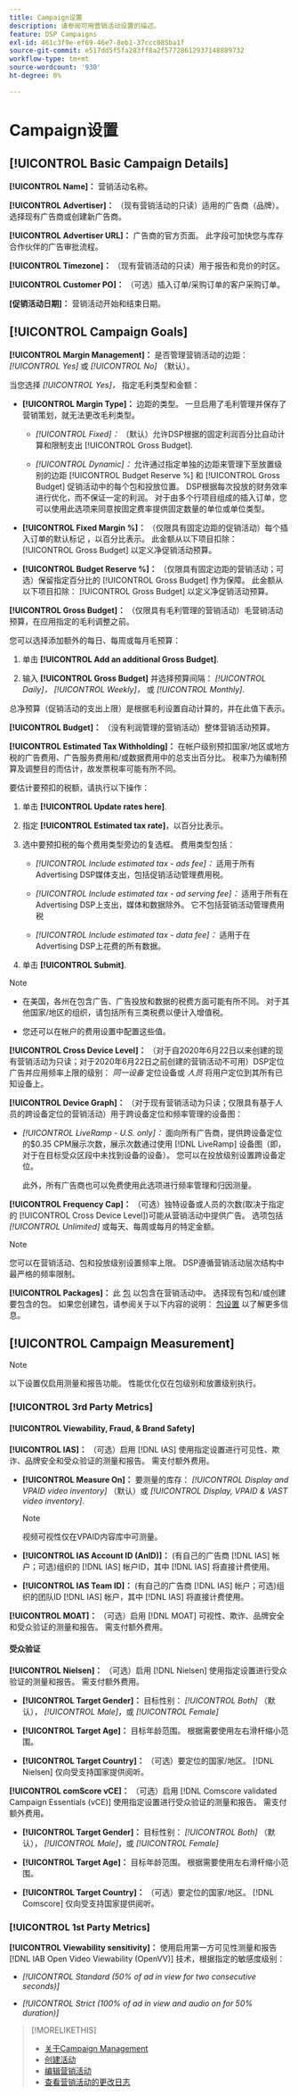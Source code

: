```yaml
---
title: Campaign设置
description: 请参阅可用营销活动设置的描述。
feature: DSP Campaigns
exl-id: 461c3f9e-ef69-46e7-8eb1-37ccc085ba1f
source-git-commit: e517dd5f5fa283ff8a2f57728612937148889732
workflow-type: tm+mt
source-wordcount: '930'
ht-degree: 0%

---
```


# Campaign设置

## [!UICONTROL Basic Campaign Details]

**[!UICONTROL Name]：** 营销活动名称。

**[!UICONTROL Advertiser]：** （现有营销活动的只读）适用的广告商（品牌）。 选择现有广告商或创建新广告商。

**[!UICONTROL Advertiser URL]：** 广告商的官方页面。 此字段可加快您与库存合作伙伴的广告审批流程。

**[!UICONTROL Timezone]：** （现有营销活动的只读）用于报告和竞价的时区。

**[!UICONTROL Customer PO]：** （可选）插入订单/采购订单的客户采购订单。

**[促销活动日期]：** 营销活动开始和结束日期。

## [!UICONTROL Campaign Goals]

**[!UICONTROL Margin Management]：** 是否管理营销活动的边距： *[!UICONTROL Yes]* 或 *[!UICONTROL No]* （默认）。

当您选择 *[!UICONTROL Yes]，* 指定毛利类型和金额：

* **[!UICONTROL Margin Type]：** 边距的类型。 一旦启用了毛利管理并保存了营销策划，就无法更改毛利类型。

   * *[!UICONTROL Fixed]：* （默认）允许DSP根据的固定利润百分比自动计算和限制支出 [!UICONTROL Gross Budget].

   * *[!UICONTROL Dynamic]：* 允许通过指定单独的边距来管理下至放置级别的边距 [!UICONTROL Budget Reserve %] 和 [!UICONTROL Gross Budget] 促销活动中的每个包和投放位置。 DSP根据每次投放的财务效率进行优化，而不保证一定的利润。 对于由多个行项目组成的插入订单，您可以使用此选项来同意按固定费率提供固定数量的单位或单位类型。

* **[!UICONTROL Fixed Margin %]：** （仅限具有固定边距的促销活动）每个插入订单的默认标记 <!-- impression? -->，以百分比表示。 此金额从以下项目扣除： [!UICONTROL Gross Budget] 以定义净促销活动预算。

* **[!UICONTROL Budget Reserve %]：** （仅限具有固定边距的营销活动；可选）保留指定百分比的 [!UICONTROL Gross Budget] 作为保障。 此金额从以下项目扣除： [!UICONTROL Gross Budget] 以定义净促销活动预算。

**[!UICONTROL Gross Budget]：** （仅限具有毛利管理的营销活动）毛营销活动预算，在应用指定的毛利调整之前。

您可以选择添加额外的每日、每周或每月毛预算：

1. 单击 **[!UICONTROL Add an additional Gross Budget]**.

1. 输入 **[!UICONTROL Gross Budget]** 并选择预算间隔： *[!UICONTROL Daily]，* *[!UICONTROL Weekly]，* 或 *[!UICONTROL Monthly]*.

总净预算（促销活动的支出上限）是根据毛利设置自动计算的，并在此值下表示。

**[!UICONTROL Budget]：** （没有利润管理的营销活动）整体营销活动预算。

**[!UICONTROL Estimated Tax Withholding]：** 在帐户级别预扣国家/地区或地方税的广告费用、广告服务费用和/或数据费用中的总支出百分比。 税率乃为编制预算及调整目的而估计，故发票税率可能有所不同。

要估计要预扣的税额，请执行以下操作：

1. 单击 **[!UICONTROL Update rates here]**.

1. 指定 **[!UICONTROL Estimated tax rate]**，以百分比表示。

1. 选中要预扣税的每个费用类型旁边的复选框。 费用类型包括：

   * *[!UICONTROL Include estimated tax - ads fee]：* 适用于所有Advertising DSP媒体支出，包括促销活动管理费用税。

   * *[!UICONTROL Include estimated tax - ad serving fee]：* 适用于所有在Advertising DSP上支出，媒体和数据除外。 它不包括营销活动管理费用税

   * *[!UICONTROL Include estimated tax - data fee]：* 适用于在Advertising DSP上花费的所有数据。

1. 单击 **[!UICONTROL Submit]**.

>[!NOTE]
>
>* 在美国，各州在包含广告、广告投放和数据的税费方面可能有所不同。 对于其他国家/地区的组织，请包括所有三类税费以便计入增值税。
>
>* 您还可以在帐户的费用设置中配置这些值。<!--[fee settings](/help/dsp/admin/tax-withholdings.md). -->

**[!UICONTROL Cross Device Level]：** （对于自2020年6月22日以来创建的现有营销活动为只读；对于2020年6月22日之前创建的营销活动不可用）DSP定位广告并应用频率上限的级别： *同一设备* 定位设备或 *人员* 将用户定位到其所有已知设备上。

**[!UICONTROL Device Graph]：** （对于现有营销活动为只读；仅限具有基于人员的跨设备定位的营销活动）用于跨设备定位和频率管理的设备图：

* *[!UICONTROL LiveRamp - U.S. only]：* 面向所有广告商，提供跨设备定位的$0.35 CPM展示次数，展示次数通过使用 [!DNL LiveRamp] 设备图（即，对于在目标受众区段中未找到设备的设备）。 您可以在投放级别设置跨设备定位。

  此外，所有广告商也可以免费使用此选项进行频率管理和归因测量。

**[!UICONTROL Frequency Cap]：** （可选）独特设备或人员的次数(取决于指定的 [!UICONTROL Cross Device Level])可能从营销活动中提供广告。 选项包括 *[!UICONTROL Unlimited]* 或每天、每周或每月的特定金额。

>[!NOTE]
>
> 您可以在营销活动、包和投放级别设置频率上限。 DSP遵循营销活动层次结构中最严格的频率限制。

**[!UICONTROL Packages]：** 此 [包](/help/dsp/campaign-management/packages/package-about.md) 以包含在营销活动中。 选择现有包和/或创建要包含的包。 如果您创建包，请参阅关于以下内容的说明： [包设置](/help/dsp/campaign-management/packages/package-settings.md) 以了解更多信息。

## [!UICONTROL Campaign Measurement]

>[!NOTE]
>
>以下设置仅启用测量和报告功能。 性能优化仅在包级别和放置级别执行。

### [!UICONTROL 3rd Party Metrics]

#### [!UICONTROL Viewability, Fraud, & Brand Safety]

**[!UICONTROL IAS]：** （可选）启用 [!DNL IAS] 使用指定设置进行可见性、欺诈、品牌安全和受众验证的测量和报告。 需支付额外费用。

* **[!UICONTROL Measure On]：** 要测量的库存： *[!UICONTROL Display and VPAID video inventory]* （默认）或 *[!UICONTROL Display, VPAID & VAST video inventory]*.

  >[!NOTE]
  >
  >视频可视性仅在VPAID内容库中可测量。

* **[!UICONTROL IAS Account ID (AnID)]：** (有自己的广告商 [!DNL IAS] 帐户；可选)组织的 [!DNL IAS] 帐户ID，其中 [!DNL IAS] 将直接计费使用。

* **[!UICONTROL IAS Team ID]：** (有自己的广告商 [!DNL IAS] 帐户；可选)组织的团队ID [!DNL IAS] 帐户，其中 [!DNL IAS] 将直接计费使用。 <!-- verify -->

**[!UICONTROL MOAT]：** （可选）启用 [!DNL MOAT] 可视性、欺诈、品牌安全和受众验证的测量和报告。 需支付额外费用。

#### 受众验证

**[!UICONTROL Nielsen]：** （可选）启用 [!DNL Nielsen] 使用指定设置进行受众验证的测量和报告。 需支付额外费用。

* **[!UICONTROL Target Gender]：** 目标性别： *[!UICONTROL Both]* （默认）， *[!UICONTROL Male]*，或 *[!UICONTROL Female]*

* **[!UICONTROL Target Age]：** 目标年龄范围。 根据需要使用左右滑杆缩小范围。

* **[!UICONTROL Target Country]：** （可选）要定位的国家/地区。 [!DNL Nielsen] 仅向受支持国家提供阅听。

**[!UICONTROL comScore vCE]：** （可选）启用 [!DNL Comscore validated Campaign Essentials (vCE)] 使用指定设置进行受众验证的测量和报告。 需支付额外费用。

* **[!UICONTROL Target Gender]：** 目标性别： *[!UICONTROL Both]* （默认）， *[!UICONTROL Male]*，或 *[!UICONTROL Female]*

* **[!UICONTROL Target Age]：** 目标年龄范围。 根据需要使用左右滑杆缩小范围。

* **[!UICONTROL Target Country]：** （可选）要定位的国家/地区。 [!DNL Comscore] 仅向受支持国家提供阅听。

### [!UICONTROL 1st Party Metrics]

**[!UICONTROL Viewability sensitivity]：** 使用启用第一方可见性测量和报告 [!DNL IAB Open Video Viewability (OpenVV)] 技术，根据指定的敏感度级别：

* *[!UICONTROL Standard (50% of ad in view for two consecutive seconds)]*

* *[!UICONTROL Strict (100% of ad in view and audio on for 50% duration)]*

>[!MORELIKETHIS]
>
>* [关于Campaign Management](campaign-about.md)
>* [创建活动](campaign-create.md)
>* [编辑营销活动](campaign-edit.md)
>* [查看营销活动的更改日志](campaign-change-log.md)
